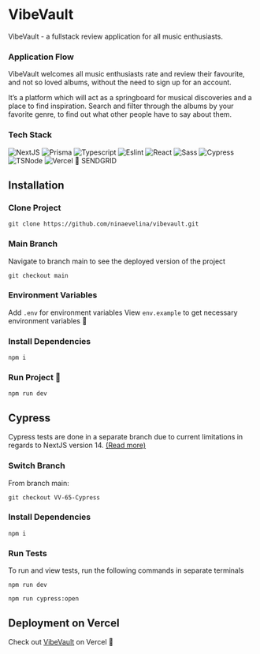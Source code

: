 # VibeVault

VibeVault - a fullstack review application for all music enthusiasts.

### Application Flow

VibeVault welcomes all music enthusiasts rate and review their favourite, and not so loved albums, without the need to sign up for an account.

It’s a platform which will act as a springboard for musical discoveries and a place to find inspiration. Search and filter through the albums by your favorite genre, to find out what other people have to say about them.

### Tech Stack

![NextJS](https://img.shields.io/badge/Next.js-000000.svg?style=for-the-badge&logo=nextdotjs&logoColor=white)
![Prisma](https://img.shields.io/badge/Prisma-2D3748.svg?style=for-the-badge&logo=Prisma&logoColor=white)
![Typescript](https://img.shields.io/badge/TypeScript-3178C6.svg?style=for-the-badge&logo=TypeScript&logoColor=white)
![Eslint](https://img.shields.io/badge/ESLint-4B32C3.svg?style=for-the-badge&logo=ESLint&logoColor=white)
![React](https://img.shields.io/badge/React-61DAFB.svg?style=for-the-badge&logo=React&logoColor=black)
![Sass](https://img.shields.io/badge/Sass-CC6699.svg?style=for-the-badge&logo=Sass&logoColor=white)
![Cypress](https://img.shields.io/badge/Cypress-69D3A7.svg?style=for-the-badge&logo=Cypress&logoColor=white)
![TSNode](https://img.shields.io/badge/tsnode-3178C6.svg?style=for-the-badge&logo=ts-node&logoColor=white)
![Vercel](https://img.shields.io/badge/Vercel-000000.svg?style=for-the-badge&logo=Vercel&logoColor=white)
📩 SENDGRID

## Installation

### Clone Project

```terminal
git clone https://github.com/ninaevelina/vibevault.git
```

### Main Branch

Navigate to branch main to see the deployed version of the project

```terminal
git checkout main
```

### Environment Variables

Add `.env` for environment variables
View `env.example` to get necessary environment variables 🔑

### Install Dependencies

```terminal
npm i
```

### Run Project 🚀

```terminal
npm run dev
```

## Cypress

Cypress tests are done in a separate branch due to current limitations in regards to NextJS version 14. [(Read more)](https://nextjs.org/docs/app/building-your-application/testing/cypress)

### Switch Branch

From branch main:

```terminal
git checkout VV-65-Cypress
```

### Install Dependencies

```terminal
npm i
```

### Run Tests

To run and view tests, run the following commands in separate terminals

```terminal
npm run dev
```

```terminal
npm run cypress:open
```

## Deployment on Vercel

Check out [VibeVault](https://vibevault-kappa.vercel.app/) on Vercel 💫
